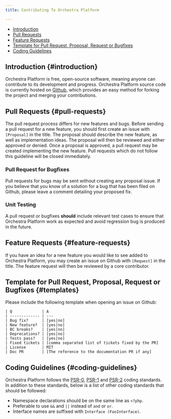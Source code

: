```yaml
---
title: Contributing To Orchestra Platform

---
```


* [Introduction](#introduction)
* [Pull Requests](#pull-requests)
* [Feature Requests](#feature-requests)
* [Template for Pull Request, Proposal, Request or Bugfixes](#templates)
* [Coding Guidelines](#coding-guidelines)

## Introduction {#introduction}

Orchestra Platform is free, open-source software, meaning anyone can contribute to its development and progress. Orchestra Platform source code is currently hosted on [Github](https://github.com), which provides an easy method for forking the project and merging your contributions.

## Pull Requests {#pull-requests}

The pull request process differs for new features and bugs. Before sending a pull request for a new feature, you should first create an issue with `[Proposal]` in the title. The proposal should describe the new feature, as well as implementation ideas. The proposal will then be reviewed and either approved or denied. Once a proposal is approved, a pull request may be created implementing the new feature. Pull requests which do not follow this guideline will be closed immediately.

### Pull Request for Bugfixes

Pull requests for bugs may be sent without creating any proposal issue. If you believe that you know of a solution for a bug that has been filed on Github, please leave a comment detailing your proposed fix.

### Unit Testing

A pull request or bugfixes **should** include relevant test cases to ensure that Orchestra Platform work as expected and avoid regression bug is produced in the future.

## Feature Requests {#feature-requests}

If you have an idea for a new feature you would like to see added to Orchestra Platform, you may create an issue on Github with `[Request]` in the title. The feature request will then be reviewed by a core contributor.

## Template for Pull Request, Proposal, Request or Bugfixes {#templates}

Please include the following template when opening an issue on Github:

    | Q             | A
    | ------------- | ---
    | Bug fix?      | [yes|no]
    | New feature?  | [yes|no]
    | BC breaks?    | [yes|no]
    | Deprecations? | [yes|no]
    | Tests pass?   | [yes|no]
    | Fixed tickets | [comma separated list of tickets fixed by the PR]
    | License       | MIT
    | Doc PR        | [The reference to the documentation PR if any]

## Coding Guidelines {#coding-guidelines}

Orchestra Platform follows the [PSR-0](https://github.com/php-fig/fig-standards/blob/master/accepted/PSR-0.md), [PSR-1](https://github.com/php-fig/fig-standards/blob/master/accepted/PSR-1-basic-coding-standard.md) and [PSR-2](https://github.com/php-fig/fig-standards/blob/master/accepted/PSR-2-coding-style-guide.md) coding standards. In addition to these standards, below is a list of other coding standards that should be followed:

* Namespace declarations should be on the same line as `<?php`.
* Preferable to use `&&` and `||` instead of `and` or `or`.
* Interface names are suffixed with `Interface (FooInterface)`.

